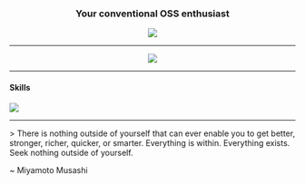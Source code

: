 <div align=center>
    <h3>Your conventional OSS enthusiast</h3>
    <img src="https://komarev.com/ghpvc/?username=alperen-dev&color=000000&label=Visitor+count">
</div>
<hr>
<div align=center>
    <img src="https://streak-stats.demolab.com?user=alperen-dev&theme=dark&mode=weekly">
</div>
<hr>
<div>
    <h4>Skills</h4>
    <img src="https://skillicons.dev/icons?i=html,css,javascript,php,java,linux,git&perline=7">
</div>
<hr>
> There is nothing outside of yourself that can ever enable you to get better, stronger, richer, quicker, or smarter. Everything is within. Everything exists. Seek nothing outside of yourself.

~ Miyamoto Musashi
